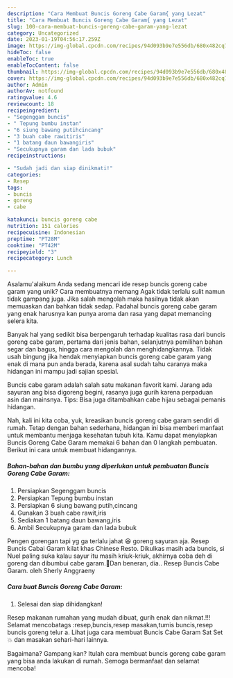 ```yaml
---
description: "Cara Membuat Buncis Goreng Cabe Garam{ yang Lezat"
title: "Cara Membuat Buncis Goreng Cabe Garam{ yang Lezat"
slug: 100-cara-membuat-buncis-goreng-cabe-garam-yang-lezat
category: Uncategorized
date: 2023-01-19T04:56:17.259Z
image: https://img-global.cpcdn.com/recipes/94d093b9e7e556db/680x482cq70/buncis-goreng-cabe-garam-foto-resep-utama.jpg
hideToc: false
enableToc: true
enableTocContent: false
thumbnail: https://img-global.cpcdn.com/recipes/94d093b9e7e556db/680x482cq70/buncis-goreng-cabe-garam-foto-resep-utama.jpg
cover: https://img-global.cpcdn.com/recipes/94d093b9e7e556db/680x482cq70/buncis-goreng-cabe-garam-foto-resep-utama.jpg
author: Admin
authorAv: notfound
ratingvalue: 4.6
reviewcount: 18
recipeingredient:
- "Segenggam buncis"
- " Tepung bumbu instan"
- "6 siung bawang putihcincang"
- "3 buah cabe rawitiris"
- "1 batang daun bawangiris"
- "Secukupnya garam dan lada bubuk"
recipeinstructions:

- "Sudah jadi dan siap dinikmati!"
categories:
- Resep
tags:
- buncis
- goreng
- cabe

katakunci: buncis goreng cabe 
nutrition: 151 calories
recipecuisine: Indonesian
preptime: "PT28M"
cooktime: "PT42M"
recipeyield: "3"
recipecategory: Lunch

---
```



Asalamu'alaikum Anda sedang mencari ide resep buncis goreng cabe garam yang unik? Cara membuatnya memang Agak tidak terlalu sulit namun tidak gampang juga. Jika salah mengolah maka hasilnya tidak akan memuaskan dan bahkan tidak sedap. Padahal buncis goreng cabe garam yang enak harusnya kan punya aroma dan rasa yang dapat memancing selera kita.


Banyak hal yang sedikit bisa berpengaruh terhadap kualitas rasa dari buncis goreng cabe garam, pertama dari jenis bahan, selanjutnya pemilihan bahan segar dan bagus, hingga cara mengolah dan menghidangkannya. Tidak usah bingung jika hendak menyiapkan buncis goreng cabe garam yang enak di mana pun anda berada, karena asal sudah tahu caranya maka hidangan ini mampu jadi sajian spesial.

Buncis cabe garam adalah salah satu makanan favorit kami. Jarang ada sayuran ang bisa digoreng begini, rasanya juga gurih karena perpaduan asin dan mainsnya. Tips: Bisa juga ditambahkan cabe hijau sebagai pemanis hidangan.


Nah, kali ini kita coba, yuk, kreasikan buncis goreng cabe garam sendiri di rumah. Tetap dengan bahan sederhana, hidangan ini bisa memberi manfaat untuk membantu menjaga kesehatan tubuh kita. Kamu dapat menyiapkan Buncis Goreng Cabe Garam memakai 6 bahan dan 0 langkah pembuatan. Berikut ini cara untuk membuat hidangannya.

<!--inarticleads1-->

##### Bahan-bahan dan bumbu yang diperlukan untuk pembuatan Buncis Goreng Cabe Garam:

1. Persiapkan Segenggam buncis
1. Persiapkan  Tepung bumbu instan
1. Persiapkan 6 siung bawang putih,cincang
1. Gunakan 3 buah cabe rawit,iris
1. Sediakan 1 batang daun bawang,iris
1. Ambil Secukupnya garam dan lada bubuk


Pengen gorengan tapi yg ga terlalu jahat 😆 goreng sayuran aja. Resep Buncis Cabai Garam kilat khas Chinese Resto. Dikulkas masih ada buncis, si Nuel paling suka kalau sayur itu masih kriuk-kriuk, akhirnya coba deh di goreng dan dibumbui cabe garam.🤭Dan beneran, dia.. Resep Buncis Cabe Garam. oleh Sherly Anggraeny 

<!--inarticleads2-->

##### Cara buat Buncis Goreng Cabe Garam:


1. Selesai dan siap dihidangkan!

Resep makanan rumahan yang mudah dibuat, gurih enak dan nikmat.!!! Selamat mencobatags :resep,buncis,resep masakan,tumis buncis,resep buncis goreng telur a. Lihat juga cara membuat Buncis Cabe Garam Sat Set 💥 dan masakan sehari-hari lainnya. 

Bagaimana? Gampang kan? Itulah cara membuat buncis goreng cabe garam yang bisa anda lakukan di rumah. Semoga bermanfaat dan selamat mencoba!
